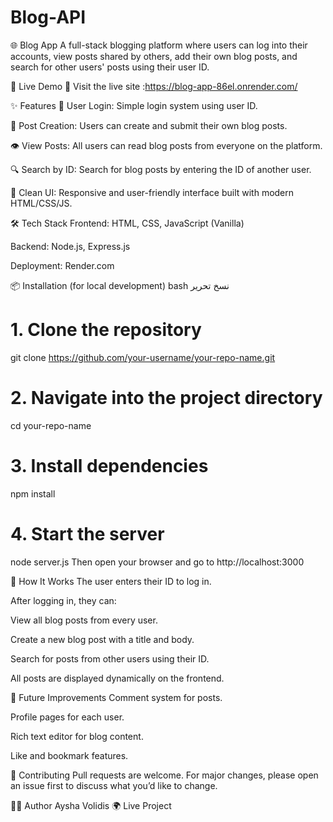 # Blog-API
🌐 Blog App
A full-stack blogging platform where users can log into their accounts, view posts shared by others, add their own blog posts, and search for other users' posts using their user ID.

🚀 Live Demo
🔗 Visit the live site :https://blog-app-86el.onrender.com/

✨ Features
🔐 User Login: Simple login system using user ID.

📝 Post Creation: Users can create and submit their own blog posts.

👁️ View Posts: All users can read blog posts from everyone on the platform.

🔍 Search by ID: Search for blog posts by entering the ID of another user.

🧭 Clean UI: Responsive and user-friendly interface built with modern HTML/CSS/JS.

🛠️ Tech Stack
Frontend: HTML, CSS, JavaScript (Vanilla)

Backend: Node.js, Express.js

Deployment: Render.com

📦 Installation (for local development)
bash
نسخ
تحرير
# 1. Clone the repository
git clone https://github.com/your-username/your-repo-name.git

# 2. Navigate into the project directory
cd your-repo-name

# 3. Install dependencies
npm install

# 4. Start the server
node server.js
Then open your browser and go to http://localhost:3000

🧠 How It Works
The user enters their ID to log in.

After logging in, they can:

View all blog posts from every user.

Create a new blog post with a title and body.

Search for posts from other users using their ID.

All posts are displayed dynamically on the frontend.

📌 Future Improvements
Comment system for posts.

Profile pages for each user.

Rich text editor for blog content.

Like and bookmark features.

🤝 Contributing
Pull requests are welcome. For major changes, please open an issue first to discuss what you’d like to change.

🧑‍💻 Author
Aysha Volidis
🌍 Live Project
